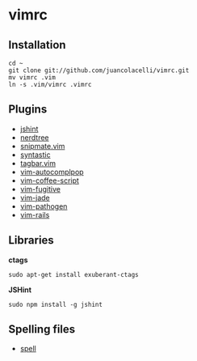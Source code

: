 vimrc
===

Installation
---
    cd ~
    git clone git://github.com/juancolacelli/vimrc.git
    mv vimrc .vim
    ln -s .vim/vimrc .vimrc

Plugins
---
* [jshint](https://github.com/walm/jshint.vim)
* [nerdtree](https://github.com/scrooloose/nerdtree)
* [snipmate.vim](https://github.com/msanders/snipmate.vim)
* [syntastic](https://github.com/scrooloose/syntastic)
* [tagbar.vim](https://github.com/majutsushi/tagbar)
* [vim-autocomplpop](http://www.vim.org/scripts/script.php?script_id=1879)
* [vim-coffee-script](https://github.com/kchmck/vim-coffee-script)
* [vim-fugitive](https://github.com/tpope/vim-fugitive)
* [vim-jade](https://github.com/digitaltoad/vim-jade)
* [vim-pathogen](https://github.com/tpope/vim-pathogen)
* [vim-rails](https://github.com/tpope/vim-rails)

Libraries
---
**ctags**

    sudo apt-get install exuberant-ctags

**JSHint**

    sudo npm install -g jshint

Spelling files
---
* [spell](http://ftp.vim.org/vim/runtime/spell/)
